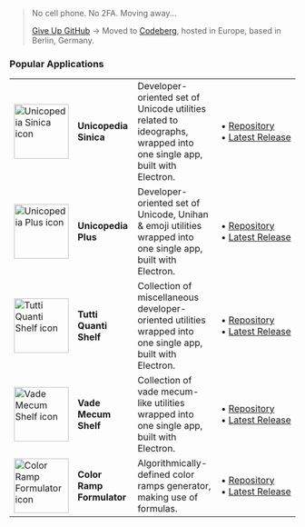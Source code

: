 > No cell phone. No 2FA. Moving away...
>
> [Give Up GitHub](https://sfconservancy.org/GiveUpGitHub/) -> Moved to [Codeberg](https://codeberg.org/tonton-pixel), hosted in Europe, based in Berlin, Germany.

### Popular Applications

<table>
  <tr>
    <td><img src="https://codeberg.org/tonton-pixel/unicopedia-sinica/media/branch/master/icons/icon-256.png" width="96px" alt="Unicopedia Sinica icon"></td>
    <td><strong>Unicopedia Sinica</strong></td>
    <td>Developer-oriented set of Unicode utilities related to ideographs, wrapped into one single app, built with Electron.</td>
    <td>
      •&nbsp;<a href="https://codeberg.org/tonton-pixel/unicopedia-sinica">Repository</a>
      <br>
      •&nbsp;<a href="https://codeberg.org/tonton-pixel/unicopedia-sinica/releases/latest">Latest&nbsp;Release</a>
    </td>
  </tr>
  <tr>
    <td><img src="https://codeberg.org/tonton-pixel/unicopedia-plus/media/branch/master/icons/icon-256.png" width="96px" alt="Unicopedia Plus icon"></td>
    <td><strong>Unicopedia Plus</strong></td>
    <td>Developer-oriented set of Unicode, Unihan & emoji utilities wrapped into one single app, built with Electron.</td>
    <td>
      •&nbsp;<a href="https://codeberg.org/tonton-pixel/unicopedia-plus">Repository</a>
      <br>
      •&nbsp;<a href="https://codeberg.org/tonton-pixel/unicopedia-plus/releases/latest">Latest&nbsp;Release</a>
    </td>
  </tr>
  <tr>
    <td><img src="https://codeberg.org/tonton-pixel/tutti-quanti-shelf/media/branch/master/icons/icon-256.png" width="96px" alt="Tutti Quanti Shelf icon"></td>
    <td><strong>Tutti Quanti Shelf</strong></td>
    <td>Collection of miscellaneous developer-oriented utilities wrapped into one single app, built with Electron.</td>
    <td>
      •&nbsp;<a href="https://codeberg.org/tonton-pixel/tutti-quanti-shelf">Repository</a>
      <br>
      •&nbsp;<a href="https://codeberg.org/tonton-pixel/tutti-quanti-shelf/releases/latest">Latest&nbsp;Release</a>
    </td>
  </tr>
  <tr>
    <td><img src="https://codeberg.org/tonton-pixel/vade-mecum-shelf/media/branch/master/icons/icon-256.png" width="96px" alt="Vade Mecum Shelf icon"></td>
    <td><strong>Vade Mecum Shelf</strong></td>
    <td>Collection of vade mecum-like utilities wrapped into one single app, built with Electron.</td>
    <td>
      •&nbsp;<a href="https://codeberg.org/tonton-pixel/vade-mecum-shelf">Repository</a>
      <br>
      •&nbsp;<a href="https://codeberg.org/tonton-pixel/vade-mecum-shelf/releases/latest">Latest&nbsp;Release</a>
    </td>
  </tr>
  <tr>
    <td><img src="https://codeberg.org/tonton-pixel/color-ramp-formulator/media/branch/master/icons/icon-256.png" width="96px" alt="Color Ramp Formulator icon"></td>
    <td><strong>Color Ramp Formulator</strong></td>
    <td>Algorithmically-defined color ramps generator, making use of formulas.</td>
    <td>
      •&nbsp;<a href="https://codeberg.org/tonton-pixel/color-ramp-formulator">Repository</a>
      <br>
      •&nbsp;<a href="https://codeberg.org/tonton-pixel/color-ramp-formulator/releases/latest">Latest&nbsp;Release</a>
    </td>
  </tr>
  </table>


